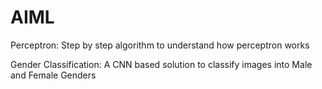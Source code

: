 # AIML
Perceptron:
Step by step algorithm to understand how perceptron works

Gender Classification:
A CNN based solution to classify images into Male and Female Genders
